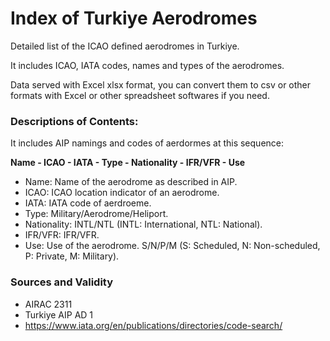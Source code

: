 # Index of Turkiye Aerodromes
Detailed list of the ICAO defined aerodromes in Turkiye.

It includes ICAO, IATA codes, names and types of the aerodromes.

Data served with Excel xlsx format, you can convert them to csv or other formats with Excel or other spreadsheet softwares if you need.

### Descriptions of Contents:
It includes AIP namings and codes of aerdormes at this sequence:

**Name - ICAO - IATA - Type - Nationality - IFR/VFR - Use**

* Name: Name of the aerodrome as described in AIP.
* ICAO: ICAO location indicator of an aerodrome.
* IATA: IATA code of aerdroeme.
* Type: Military/Aerodrome/Heliport.
* Nationality: INTL/NTL (INTL: International, NTL: National).
* IFR/VFR: IFR/VFR.
* Use: Use of the aerodrome. S/N/P/M (S: Scheduled, N: Non-scheduled, P: Private, M: Military).

### Sources and Validity
* AIRAC 2311
* Turkiye AIP AD 1
* https://www.iata.org/en/publications/directories/code-search/
